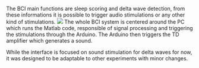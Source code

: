 The BCI main functions are sleep scoring and delta wave detection, from these informations it is possible to trigger audio stimulations or any other kind of stimulations.
![](https://user-images.githubusercontent.com/41677251/43522087-85c3f030-9598-11e8-88ff-3ee0a57968df.png)
The whole BCI system is centered around the PC which runs the Matlab code, responsible of signal processing and triggering the stimulations through the Arduino. The Arduino then triggers the TD amplifier which generates a sound.

While the interface is focused on sound stimulation for delta waves for now, it was designed to be adaptable to other experiments with minor changes.




